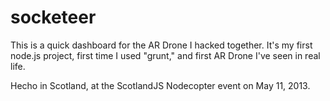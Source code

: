 socketeer
=========

This is a quick dashboard for the AR Drone I hacked together. It's my 
first node.js project, first time I used "grunt," and first AR Drone
I've seen in real life.

Hecho in Scotland, at the ScotlandJS Nodecopter event on May 11, 2013.
